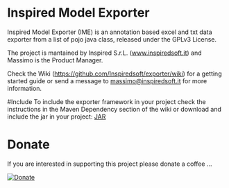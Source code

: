 # Inspired Model Exporter
Inspired Model Exporter (IME) is an annotation based excel and txt data exporter from a list of pojo java class, released under the GPLv3 License.

The project is mantained by Inspired S.r.L. (www.inspiredsoft.it) and Massimo is the Product Manager.

Check the Wiki (https://github.com/Inspiredsoft/exporter/wiki) for a getting started guide or send a message to massimo@inspiredsoft.it for more information.

#Include
To include the exporter framework in your project check the instructions in the Maven Dependency section of the wiki or download and include the jar in your project: [JAR](https://oss.sonatype.org/service/local/repositories/releases/content/it/inspiredsoft/model-exporter/1.0.1/model-exporter-1.0.1.jar)

# Donate
If you are interested in supporting this project please donate a coffee ...

[![Donate](https://img.shields.io/badge/Donate-PayPal-green.svg)](https://www.paypal.com/cgi-bin/webscr?cmd=_s-xclick&hosted_button_id=SSF38JPQXNKWC)

